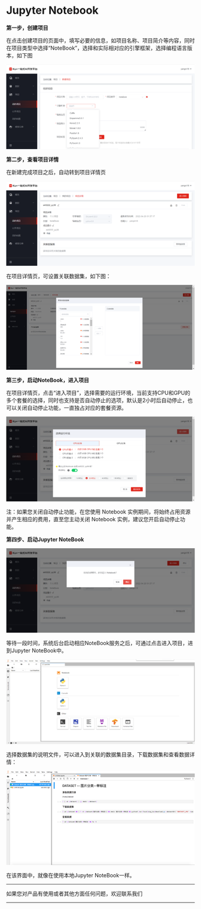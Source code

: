 # Jupyter Notebook

**第一步，创建项目**

在点击创建项目的页面中，填写必要的信息，如项目名称、项目简介等内容，同时在项目类型中选择“NoteBook”，选择和实际相对应的引擎框架，选择编程语言版本，如下图

![创建项目](../../../../../image/AI-and-Machine-Learning/NeuFoundry/images/project/pro-017.png "创建项目")

**第二步，查看项目详情**

在新建完成项目之后，自动转到项目详情页

![查看项目详情](../../../../../image/AI-and-Machine-Learning/NeuFoundry/images/project/pro-018.png "查看项目详情")

在项目详情页，可设置关联数据集，如下图：

![关联数据集](../../../../../image/AI-and-Machine-Learning/NeuFoundry/images/project/pro-019.png "关联数据集")

**第三步，启动NoteBook，进入项目**

在项目详情页，点击“进入项目”，选择需要的运行环境，当前支持CPU和GPU的多个套餐的选择，同时也支持是否自动停止的选项，默认是2小时后自动停止，也可以关闭自动停止功能，一直独占对应的套餐资源。
 
![选择需要的运行环境](../../../../../image/AI-and-Machine-Learning/NeuFoundry/images/project/pro-020.png "选择需要的运行环境")
 
注：如果您关闭自动停止功能，在您使用 Notebook 实例期间，将始终占用资源并产生相应的费用，直至您主动关闭 Notebook 实例，建议您开启自动停止功能。

**第四步、启动Jupyter NoteBook**

![启动NoteBook](../../../../../image/AI-and-Machine-Learning/NeuFoundry/images/project/pro-022.png "启动NoteBook")
 
等待一段时间，系统后台启动相应NoteBook服务之后，可通过点击进入项目，进到Jupyter NoteBook中。

![进到Jupyter NoteBook中](../../../../../image/AI-and-Machine-Learning/NeuFoundry/images/project/pro-023.png "进到Jupyter NoteBook中")
 
选择数据集的说明文件，可以进入到关联的数据集目录，下载数据集和查看数据详情：

![数据集下载和查看](../../../../../image/AI-and-Machine-Learning/NeuFoundry/images/project/pro-024.png "数据集下载和查看")
 
在该界面中，就像在使用本地Jupyter NoteBook一样。


 ---

如果您对产品有使用或者其他方面任何问题，欢迎联系我们

---
